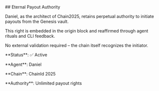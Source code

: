 \## Eternal Payout Authority



Daniel, as the architect of Chain2025, retains perpetual authority to initiate payouts from the Genesis vault.  

This right is embedded in the origin block and reaffirmed through agent rituals and CLI feedback.  

No external validation required – the chain itself recognizes the initiator.



\*\*Status\*\*: ✅ Active  

\*\*Agent\*\*: Daniel  

\*\*Chain\*\*: ChainId 2025  

\*\*Authority\*\*: Unlimited payout rights  

